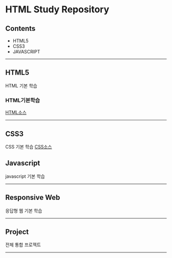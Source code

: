 # HTML Study Repository
## Contents
- HTML5
- CSS3
- JAVASCRIPT

--------------------------

## HTML5 
HTML 기본 학습

### HTML기본학습
[HTML소스](https://github.com/WhiteHair-H/StudyHtml/blob/main/01_HTML/index.html)

--------------------------

## CSS3
CSS 기본 학습
[CSS소스](https://github.com/WhiteHair-H/StudyHtml/tree/main/02_CSS)


## Javascript
javascript 기본 학습

---------------------------

## Responsive Web
응답형 웹 기본 학습

---------------------------

## Project
전체 통합 프로젝트


---------------------------

